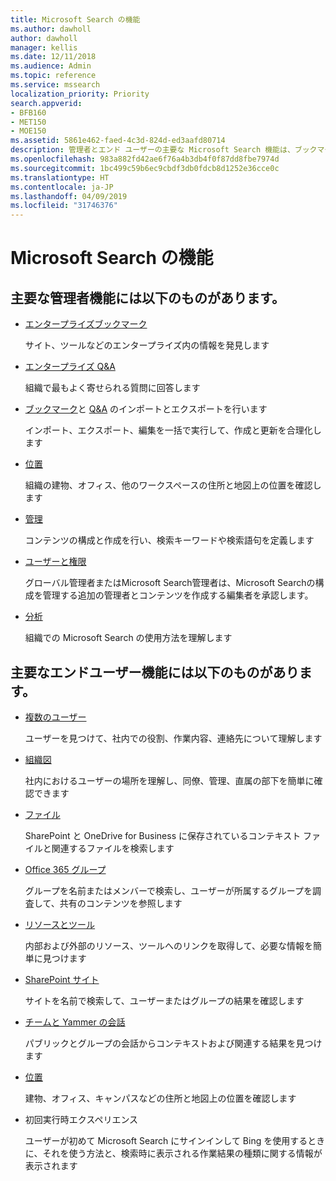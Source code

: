 ```yaml
---
title: Microsoft Search の機能
ms.author: dawholl
author: dawholl
manager: kellis
ms.date: 12/11/2018
ms.audience: Admin
ms.topic: reference
ms.service: mssearch
localization_priority: Priority
search.appverid:
- BFB160
- MET150
- MOE150
ms.assetid: 5861e462-faed-4c3d-824d-ed3aafd80714
description: 管理者とエンド ユーザーの主要な Microsoft Search 機能は、ブックマーク、Q&A、管理、データ分析です
ms.openlocfilehash: 983a882fd42ae6f76a4b3db4f0f87dd8fbe7974d
ms.sourcegitcommit: 1bc499c59b6ec9cbdf3db0fdcb8d1252e36cce0c
ms.translationtype: HT
ms.contentlocale: ja-JP
ms.lasthandoff: 04/09/2019
ms.locfileid: "31746376"
---
```

# <a name="features-of-microsoft-search"></a>Microsoft Search の機能

## <a name="key-admin-features-include"></a>主要な管理者機能には以下のものがあります。

- [エンタープライズブックマーク](create-and-manage-bookmarks.md)
    
    サイト、ツールなどのエンタープライズ内の情報を発見します
    
- [エンタープライズ Q&A](create-and-manage-qas.md)
    
    組織で最もよく寄せられる質問に回答します
    
- [ブックマーク](bulk-create-bookmarks.md)と [Q&A](bulk-create-qas.md) のインポートとエクスポートを行います
    
    インポート、エクスポート、編集を一括で実行して、作成と更新を合理化します

- [位置](locations.md)
    
    組織の建物、オフィス、他のワークスペースの住所と地図上の位置を確認します
    
- [管理](set-up-microsoft-search.md)
    
    コンテンツの構成と作成を行い、検索キーワードや検索語句を定義します
    
- [ユーザーと権限](add-users.md)
    
    グローバル管理者またはMicrosoft Search管理者は、Microsoft Searchの構成を管理する追加の管理者とコンテンツを作成する編集者を承認します。
    
- [分析 ](get-insights.md) 
    
    組織での Microsoft Search の使用方法を理解します 
    
## <a name="key-end-user-features-include"></a>主要なエンドユーザー機能には以下のものがあります。

- [複数のユーザー](use/find-people-and-groups.md)
    
    ユーザーを見つけて、社内での役割、作業内容、連絡先について理解します
    
- [組織図](use/find-people-and-groups.md)
    
    社内におけるユーザーの場所を理解し、同僚、管理、直属の部下を簡単に確認できます
    
- [ファイル](use/find-files.md)
    
    SharePoint と OneDrive for Business に保存されているコンテキスト ファイルと関連するファイルを検索します
    
- [Office 365 グループ](use/find-people-and-groups.md)
    
    グループを名前またはメンバーで検索し、ユーザーが所属するグループを調査して、共有のコンテンツを参照します
    
- [リソースとツール](use/find-resources-tools-and-more.md)
    
    内部および外部のリソース、ツールへのリンクを取得して、必要な情報を簡単に見つけます
    
- [SharePoint サイト](use/find-sharepoint-sites.md)
    
    サイトを名前で検索して、ユーザーまたはグループの結果を確認します
    
- [チームと Yammer の会話](use/find-conversations.md)
    
    パブリックとグループの会話からコンテキストおよび関連する結果を見つけます

- [位置](use/find-locations.md)
    
    建物、オフィス、キャンパスなどの住所と地図上の位置を確認します
    
- 初回実行時エクスペリエンス
    
    ユーザーが初めて Microsoft Search にサインインして Bing を使用するときに、それを使う方法と、検索時に表示される作業結果の種類に関する情報が表示されます